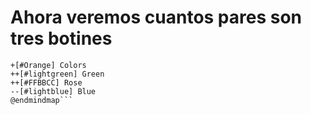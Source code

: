 # Ahora veremos cuantos pares son tres botines

```@startmindmap
+[#Orange] Colors
++[#lightgreen] Green
++[#FFBBCC] Rose
--[#lightblue] Blue
@endmindmap```
